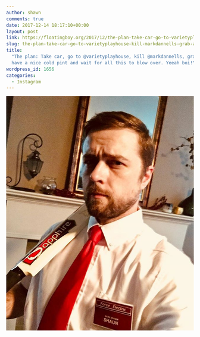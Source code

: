 ```yaml
---
author: shawn
comments: true
date: 2017-12-14 18:17:10+00:00
layout: post
link: https://floatingboy.org/2017/12/the-plan-take-car-go-to-varietyplayhouse-kill-markdannells-grab-angelbales-have-a-nice-cold-pint-and-wait-for-all-this-to-blow-over-yeeah-boi/
slug: the-plan-take-car-go-to-varietyplayhouse-kill-markdannells-grab-angelbales-have-a-nice-cold-pint-and-wait-for-all-this-to-blow-over-yeeah-boi
title:
  "The plan: Take car, go to @varietyplayhouse, kill @markdannells, grab @angelbales,
  have a nice cold pint and wait for all this to blow over. Yeeah boi!"
wordpress_id: 1656
categories:
  - Instagram
---
```


[![The plan: Take car, go to @varietyplayhouse, kill @markdannells, grab @angelbales, have a nice cold pint and wait for all this to blow over. Yeeah boi!](/assets/media/2017/12/22638815_373522963105675_1844452123056537600_n.jpg)](/assets/media/2017/12/22638815_373522963105675_1844452123056537600_n.jpg)
